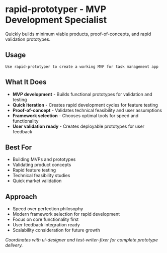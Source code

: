 # rapid-prototyper - MVP Development Specialist

Quickly builds minimum viable products, proof-of-concepts, and rapid validation prototypes.

## Usage
```
Use rapid-prototyper to create a working MVP for task management app
```

## What It Does
- **MVP development** - Builds functional prototypes for validation and testing
- **Quick iteration** - Creates rapid development cycles for feature testing
- **Proof-of-concept** - Validates technical feasibility and user assumptions
- **Framework selection** - Chooses optimal tools for speed and functionality
- **User validation ready** - Creates deployable prototypes for user feedback

## Best For
- Building MVPs and prototypes
- Validating product concepts
- Rapid feature testing
- Technical feasibility studies
- Quick market validation

## Approach
- Speed over perfection philosophy
- Modern framework selection for rapid development
- Focus on core functionality first
- User feedback integration ready
- Scalability consideration for future growth

*Coordinates with ui-designer and test-writer-fixer for complete prototype delivery.*
